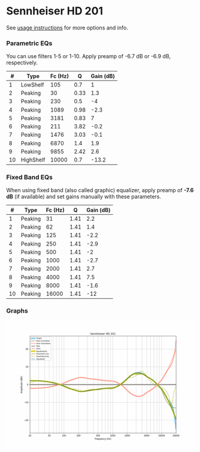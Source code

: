 # Sennheiser HD 201
See [usage instructions](https://github.com/jaakkopasanen/AutoEq#usage) for more options and info.

### Parametric EQs
You can use filters 1-5 or 1-10. Apply preamp of -6.7 dB or -6.9 dB, respectively.

|   # | Type      |   Fc (Hz) |    Q |   Gain (dB) |
|-----|-----------|-----------|------|-------------|
|   1 | LowShelf  |       105 | 0.7  |         1   |
|   2 | Peaking   |        30 | 0.33 |         1.3 |
|   3 | Peaking   |       230 | 0.5  |        -4   |
|   4 | Peaking   |      1089 | 0.98 |        -2.3 |
|   5 | Peaking   |      3181 | 0.83 |         7   |
|   6 | Peaking   |       211 | 3.82 |        -0.2 |
|   7 | Peaking   |      1476 | 3.03 |        -0.1 |
|   8 | Peaking   |      6870 | 1.4  |         1.9 |
|   9 | Peaking   |      9855 | 2.42 |         2.6 |
|  10 | HighShelf |     10000 | 0.7  |       -13.2 |

### Fixed Band EQs
When using fixed band (also called graphic) equalizer, apply preamp of **-7.6 dB** (if available) and set gains manually with these parameters.

|   # | Type    |   Fc (Hz) |    Q |   Gain (dB) |
|-----|---------|-----------|------|-------------|
|   1 | Peaking |        31 | 1.41 |         2.2 |
|   2 | Peaking |        62 | 1.41 |         1.4 |
|   3 | Peaking |       125 | 1.41 |        -2.2 |
|   4 | Peaking |       250 | 1.41 |        -2.9 |
|   5 | Peaking |       500 | 1.41 |        -2   |
|   6 | Peaking |      1000 | 1.41 |        -2.7 |
|   7 | Peaking |      2000 | 1.41 |         2.7 |
|   8 | Peaking |      4000 | 1.41 |         7.5 |
|   9 | Peaking |      8000 | 1.41 |        -1.6 |
|  10 | Peaking |     16000 | 1.41 |       -12   |

### Graphs
![](./Sennheiser%20HD%20201.png)
